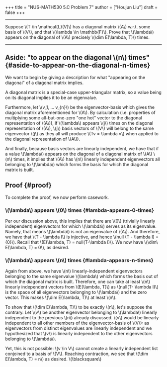 +++
title = "NUS-MATH530 5.C Problem 7"
author = ["Houjun Liu"]
draft = false
+++

---

Suppose \\(T \in \mathcal{L}(V)\\) has a diagonal matrix \\(A\\) w.r.t. some basis of \\(V\\), and that \\(\lambda \in \mathbb{F}\\). Prove that \\(\lambda\\) appears on the diagonal of \\(A\\) precisely \\(\dim E(\lambda, T)\\) times.

---


## Aside: "to appear on the diagonal \\(n\\) times" {#aside-to-appear-on-the-diagonal-n-times}

We want to begin by giving a description for what "appearing on the diagonal" of a diagonal matrix implies.

A diagonal matrix is a special-case upper-triangular matrix, so a value being on its diagonal implies it to be an eigenvalue.

Furthermore, let \\(v\_1, ... v\_{n}\\) be the eigenvector-basis which gives the diagonal matrix aforementioned for \\(A\\). By calculation (i.e. properties of multiplying some all-but-one-zero "one hot" vector to the diagonal representation of \\(A\\)), if \\(\lambda\\) appears \\(j\\) times on the diagonal representation of \\(A\\), \\(j\\) basis vectors of \\(V\\) will belong to the same eigenvector \\(j\\) as they all will produce \\(Tv = \lambda v\\) when applied to the diagonal representation of \\(A\\)).

And finally, because basis vectors are linearly independent, we have that if a value \\(\lambda\\) appears on the diagonal of a diagonal matrix of \\(A\\) \\(n\\) times, it implies that \\(A\\) has \\(n\\) linearly independent eigenvectors all belonging to \\(\lambda\\) which forms the basis for which the diagonal matrix is built.


## Proof {#proof}

To complete the proof, we now perform casework.


### \\(\lambda\\) appears \\(0\\) times {#lambda-appears-0-times}

Per our discussion above, this implies that there are \\(0\\) (trivially linearly independent) eigenvectors for which \\(\lambda\\) serves as its eigenvalue. Namely, that means \\(\lambda\\) is not an eigenvalue of \\(A\\). And therefore, we have that \\(T - \lambda I\\) is injective, and hence \\(null (T - \lambda I) = {0}\\). Recall that \\(E(\lambda, T) = null(T-\lambda I)\\). We now have \\(\dim\ E(\lambda, T) = 0\\), as desired.


### \\(\lambda\\) appears \\(n\\) times {#lambda-appears-n-times}

Again from above, we have \\(n\\) linearly-independent eigenvectors belonging to the same eigenvalue \\(\lambda\\) which forms the basis out of which the diagonal matrix is built. Therefore, one can take at least \\(n\\) linearly independent vectors from \\(E(\lambda, T)\\) as \\(null(T- \lambda I)\\) is the space of all eigenvectors belonging to \\(\lambda\\) and the zero vector. This makes \\(\dim E(\lambda, T)\\) at least \\(n\\).

To show that \\(\dim E(\lambda, T)\\) to be exactly \\(n\\), let's suppose the contrary. Let \\(v\\) be another eigenvector belonging to \\(\lambda\\) linearly independent to the previous \\(n\\) already discussed. \\(v\\) would be linearly independent to all other members of the eigenvector-basis of \\(V\\): as eigenvectors from distinct eigenvalues are linearly independent and we hypothesized that \\(v\\) is linearly independent to the other eigenvectors belonging to \\(\lambda\\).

Yet, this is not possible: \\(v \in V\\) cannot create a linearly independent list conjoined to a basis of \\(V\\). Reaching contraction, we see that \\(\dim E(\lambda, T) = n\\) as desired. \\(\blacksquare\\)
